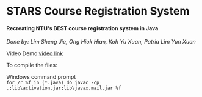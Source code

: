# STARS Course Registration System
#### Recreating NTU's BEST course registration system in Java

*Done by: Lim Sheng Jie, Ong Hiok Hian, Koh Yu Xuan, Patria Lim Yun Xuan*

Video Demo
[video link](https://drive.google.com/file/d/1qSOTb1m5SPeWzivetm88TuImUzET2Kir/view?usp=sharing)

To compile the files:

Windows command prompt <br>
```for /r %f in (*.java) do javac -cp .;lib\activation.jar;lib\javax.mail.jar %f```


